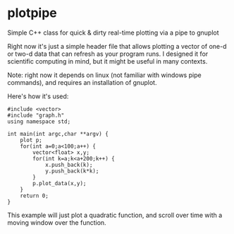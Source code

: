 plotpipe
========

Simple C++ class for quick &amp; dirty real-time plotting via a pipe to gnuplot

Right now it's just a simple header file that allows plotting a vector of one-d or two-d data that can refresh as your program runs. I designed it for scientific computing in mind, but it might be useful in many contexts.

Note: right now it depends on linux (not familiar with windows pipe commands), and requires an installation of gnuplot.

Here's how it's used:


	#include <vector>
	#include "graph.h"
	using namespace std;
	
	int main(int argc,char **argv) {
		plot p;
 		for(int a=0;a<100;a++) {
 			vector<float> x,y;
 			for(int k=a;k<a+200;k++) {
   				x.push_back(k);
   				y.push_back(k*k);
 			}
  			p.plot_data(x,y);
 		}
 		return 0;
	}

This example will just plot a quadratic function, and scroll over time with a moving window over the function.
